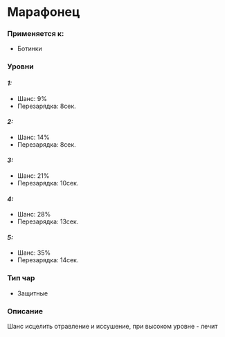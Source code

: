 # Марафонец

### Применяется к:

* Ботинки

### Уровни

#### _1:_&#x20;

* Шанс: 9%
* Перезарядка:  8сек.

#### _2:_

* Шанс: 14%
* Перезарядка:  8сек.&#x20;

#### _3:_&#x20;

* Шанс: 21%
* Перезарядка:  10сек.

#### _4:_

* Шанс: 28%
* Перезарядка:  13сек.&#x20;

#### _5:_

* Шанс: 35%
* Перезарядка:  14сек.

### Тип чар

* Защитные

### Описание

Шанс исцелить отравление и иссушение, при высоком уровне - лечит&#x20;
